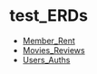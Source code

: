 # test_ERDs
- [Member_Rent](https://github.com/BoGyeong1/test_ERDs/blob/master/Member_Rent/Movies_Rent.png)
- [Movies_Reviews](https://github.com/BoGyeong1/test_ERDs/blob/master/Movies_Reviews/Movies_Reviews.png)
- [Users_Auths](https://github.com/BoGyeong1/test_ERDs/blob/master/Users_Auths/Users_Auths.png)
